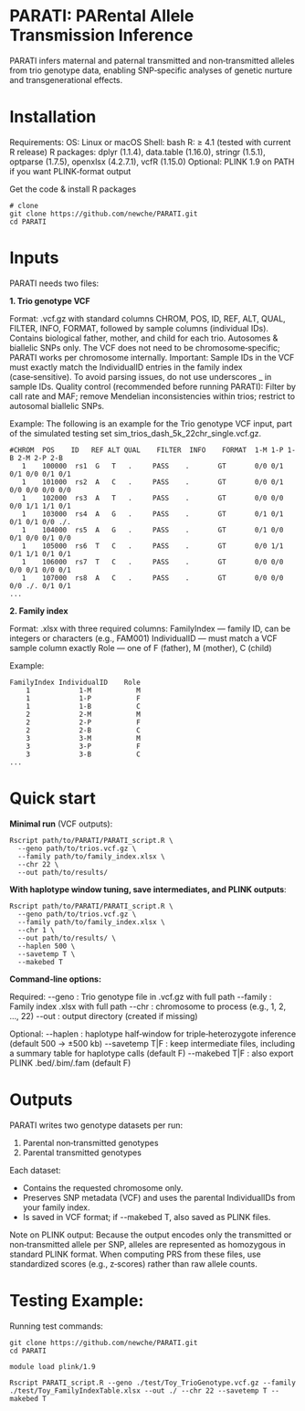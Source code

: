 # PARATI: PARental Allele Transmission Inference
PARATI infers maternal and paternal transmitted and non‑transmitted alleles from trio genotype data, enabling SNP‑specific analyses of genetic nurture and transgenerational effects.


# Installation

Requirements:
OS: Linux or macOS
Shell: bash
R: ≥ 4.1 (tested with current R release)
R packages: dplyr (1.1.4), data.table (1.16.0), stringr (1.5.1), optparse (1.7.5), openxlsx (4.2.7.1), vcfR (1.15.0)
Optional: PLINK 1.9 on PATH if you want PLINK‑format output

Get the code & install R packages
```
# clone
git clone https://github.com/newche/PARATI.git
cd PARATI
```


# Inputs

PARATI needs two files:

**1. Trio genotype VCF**

Format: .vcf.gz with standard columns CHROM, POS, ID, REF, ALT, QUAL, FILTER, INFO, FORMAT, followed by sample columns (individual IDs).
Contains biological father, mother, and child for each trio.
Autosomes & biallelic SNPs only.
The VCF does not need to be chromosome‑specific; PARATI works per chromosome internally.
Important: Sample IDs in the VCF must exactly match the IndividualID entries in the family index (case‑sensitive). To avoid parsing issues, do not use underscores _ in sample IDs.
Quality control (recommended before running PARATI): Filter by call rate and MAF; remove Mendelian inconsistencies within trios; restrict to autosomal biallelic SNPs.


Example: 
The following is an example for the Trio genotype VCF input, part of the simulated testing set sim_trios_dash_5k_22chr_single.vcf.gz. 
```
#CHROM	POS	   ID	REF	ALT	QUAL	FILTER	INFO	FORMAT	1-M	1-P	1-B	2-M	2-P	2-B
   1	100000	rs1	 G	 T	 .	   PASS	   .	   GT	    0/0	0/1	0/1	0/0	0/1	0/1
   1	101000	rs2	 A	 C	 .	   PASS	   .	   GT	    0/0	0/1	0/0	0/0	0/0	0/0
   1	102000	rs3	 A	 T	 .	   PASS	   .	   GT	    0/0	0/0	0/0	1/1	1/1	0/1
   1	103000	rs4	 A	 G	 .	   PASS	   .	   GT	    0/1	0/1	0/1	0/1	0/0	./.
   1	104000	rs5	 A	 G	 .	   PASS	   .	   GT	    0/1	0/0	0/1	0/0	0/1	0/0
   1	105000	rs6	 T	 C	 .	   PASS	   .	   GT	    0/0	1/1	0/1	1/1	0/1	0/1
   1	106000	rs7	 T	 C	 .	   PASS	   .	   GT	    0/0	0/0	0/0	0/1	0/0	0/1
   1	107000	rs8	 A	 C	 .	   PASS	   .	   GT	    0/0	0/0	0/0	./.	0/1	0/1
...
```

**2. Family index**

Format: .xlsx with three required columns:
FamilyIndex — family ID, can be integers or characters (e.g., FAM001)
IndividualID — must match a VCF sample column exactly
Role — one of F (father), M (mother), C (child)

Example:
```
FamilyIndex	IndividualID	Role
    1	         1-M	       M
    1	         1-P	       F
    1	         1-B	       C
    2	         2-M	       M
    2	         2-P	       F
    2	         2-B	       C
    3	         3-M	       M
    3	         3-P	       F
    3	         3-B	       C
...
```


# Quick start

**Minimal run** (VCF outputs):

```
Rscript path/to/PARATI/PARATI_script.R \
  --geno path/to/trios.vcf.gz \
  --family path/to/family_index.xlsx \
  --chr 22 \
  --out path/to/results/
```

**With haplotype window tuning, save intermediates, and PLINK outputs**:

```
Rscript path/to/PARATI/PARATI_script.R \
  --geno path/to/trios.vcf.gz \
  --family path/to/family_index.xlsx \
  --chr 1 \
  --out path/to/results/ \
  --haplen 500 \
  --savetemp T \
  --makebed T
```


**Command‑line options:**

Required:
--geno : Trio genotype file in .vcf.gz with full path
--family : Family index .xlsx with full path
--chr : chromosome to process (e.g., 1, 2, …, 22)
--out : output directory (created if missing)

Optional:
--haplen <kb> : haplotype half‑window for triple‑heterozygote inference (default 500 → ±500 kb)
--savetemp T|F : keep intermediate files, including a summary table for haplotype calls (default F)
--makebed T|F : also export PLINK .bed/.bim/.fam (default F)



# Outputs

PARATI writes two genotype datasets per run:
1. Parental non‑transmitted genotypes
2. Parental transmitted genotypes

Each dataset:
* Contains the requested chromosome only.
* Preserves SNP metadata (VCF) and uses the parental IndividualIDs from your family index.
* Is saved in VCF format; if --makebed T, also saved as PLINK files.

Note on PLINK output: Because the output encodes only the transmitted or non‑transmitted allele per SNP, alleles are represented as homozygous in standard PLINK format. When computing PRS from these files, use standardized scores (e.g., z‑scores) rather than raw allele counts.

# Testing Example:

Running test commands:
```
git clone https://github.com/newche/PARATI.git
cd PARATI

module load plink/1.9

Rscript PARATI_script.R --geno ./test/Toy_TrioGenotype.vcf.gz --family ./test/Toy_FamilyIndexTable.xlsx --out ./ --chr 22 --savetemp T --makebed T

```








